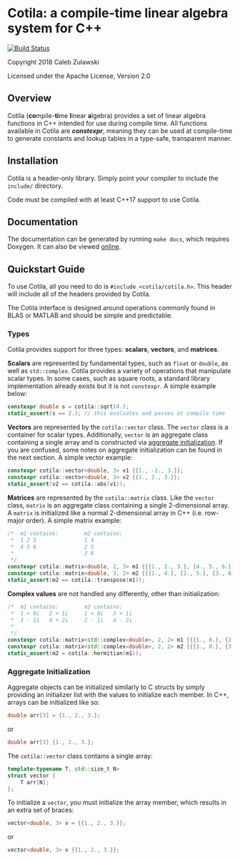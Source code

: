 # Cotila: a compile-time linear algebra system for C++

[![Build Status](https://travis-ci.org/calebzulawski/cotila.svg?branch=master)](https://travis-ci.org/calebzulawski/cotila)

Copyright 2018 Caleb Zulawski

Licensed under the Apache License, Version 2.0

## Overview

Cotila (**co**mpile-**ti**me **l**inear **a**lgebra) provides a set of linear algebra functions in C++ intended for use during compile time. 
All functions available in Cotila are ***constexpr***, meaning they can be used at compile-time to generate constants and lookup tables in a type-safe, transparent manner.

## Installation

Cotila is a header-only library.  Simply point your compiler to include the `include/` directory.

Code must be compiled with at least C++17 support to use Cotila.

## Documentation

The documentation can be generated by running `make docs`, which requires Doxygen.  It can also be viewed [online](https://calebzulawski.github.io/cotila/).

## Quickstart Guide

To use Cotila, all you need to do is `#include <cotila/cotila.h>`.  This header will include all of the headers provided by Cotila.

The Cotila interface is designed around operations commonly found in BLAS or MATLAB and should be simple and predictable.

### Types

Cotila provides support for three types: **scalars**, **vectors**, and **matrices**.

**Scalars** are represented by fundamental types, such as `float` or `double`, as well as `std::complex`.  Cotila provides a variety of operations that manipulate scalar types.  In some cases, such as square roots, a standard library implementation already exists but it is not `constexpr`.  A simple example below:

```c++
constexpr double s = cotila::sqrt(4.);
static_assert(s == 2.); // this evaluates and passes at compile time
```

**Vectors** are represented by the `cotila::vector` class.  The `vector` class is a container for scalar types.  Additionally, `vector` is an aggregate class containing a single array and is constructed via [aggregate initialization](http://en.cppreference.com/w/cpp/language/aggregate_initialization).  If you are confused, some notes on aggregate initialization can be found in the next section.  A simple vector example:
```c++
constexpr cotila::vector<double, 3> v1 {{1., -2., 3.}};
constexpr cotila::vector<double, 3> v2 {{1., 2., 3.}};
static_assert(v2 == cotila::abs(v1));
```

**Matrices** are represented by the `cotila::matrix` class.  Like the `vector` class, `matrix` is an aggregate class containing a single 2-dimensional array.  A `matrix` is initialized like a normal 2-dimensional array in C++ (i.e. row-major order).  A simple matrix example:
```c++
/*  m1 contains:        m2 contains:
 *  1 2 3               1 4
 *  4 5 6               2 5
 *                      3 6
 */
constexpr cotila::matrix<double, 2, 3> m1 {{{1., 2., 3.}, {4., 5., 6.}}};
constexpr cotila::matrix<double, 3, 2> m2 {{{1., 4.}, {2., 5.}, {3., 6.}}};
static_assert(m2 == cotila::transpose(m1));
```

**Complex values** are not handled any differently, other than initialization:
```c++
/*  m1 contains:        m2 contains:
 *  1 + 0i   2 + 1i     1 + 0i   3 + 1i
 *  3 - 1i   4 + 2i     2 - 1i   4 - 2i
 *
 */
constexpr cotila::matrix<std::complex<double>, 2, 2> m1 {{{1., 0.}, {2., 1.}}, {{3., -1.}, {4., 2.}}};
constexpr cotila::matrix<std::complex<double>, 2, 2> m2 {{{1., 0.}, {3., 1.}}, {{2., -1.}, {4., -2.}}};
static_assert(m2 = cotila::hermitian(m1));
```

### Aggregate Initialization

Aggregate objects can be initialized similarly to C structs by simply providing an initializer list with the values to initialize each member.  In C++, arrays can be initialized like so:
```c++
double arr[3] = {1., 2., 3.};
```
or
```c++
double arr[3] {1., 2., 3.};
```
The `cotila::vector` class contains a single array:
```c++
template<typename T, std::size_t N>
struct vector {
    T arr[N];
};
```
To initialize a `vector`, you must initialize the array member, which results in an extra set of braces:
```c++
vector<double, 3> v = {{1., 2., 3.}};
```
or
```c++
vector<double, 3> v {{1., 2., 3.}};
```
